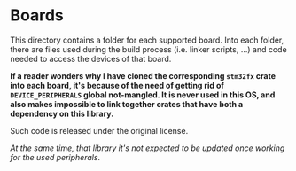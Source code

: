 # Boards
This directory contains a folder for each supported board.
Into each folder, there are files used during the build process (i.e. linker scripts, ...)
and code needed to access the devices of that board.

**If a reader wonders why I have cloned the corresponding `stm32fx` crate into each board, it's because of the need of getting rid of `DEVICE_PERIPHERALS` global not-mangled. It is never used in this OS, and also makes impossible to link together crates that have both a dependency on this library.**

Such code is released under the original license.

*At the same time, that library it's not expected to be updated once working for the used peripherals*.